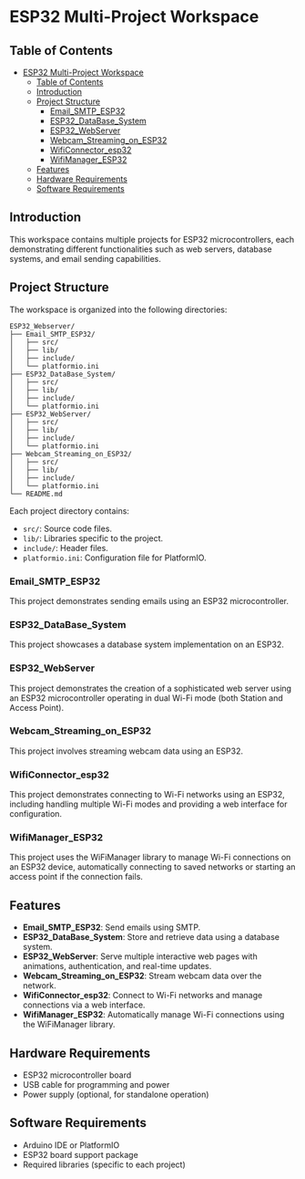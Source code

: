 # ESP32 Multi-Project Workspace

## Table of Contents
- [ESP32 Multi-Project Workspace](#esp32-multi-project-workspace)
  - [Table of Contents](#table-of-contents)
  - [Introduction](#introduction)
  - [Project Structure](#project-structure)
    - [Email\_SMTP\_ESP32](#email_smtp_esp32)
    - [ESP32\_DataBase\_System](#esp32_database_system)
    - [ESP32\_WebServer](#esp32_webserver)
    - [Webcam\_Streaming\_on\_ESP32](#webcam_streaming_on_esp32)
    - [WifiConnector\_esp32](#wificonnector_esp32)
    - [WifiManager\_ESP32](#wifimanager_esp32)
  - [Features](#features)
  - [Hardware Requirements](#hardware-requirements)
  - [Software Requirements](#software-requirements)

## Introduction
This workspace contains multiple projects for ESP32 microcontrollers, each demonstrating different functionalities such as web servers, database systems, and email sending capabilities.

## Project Structure

The workspace is organized into the following directories:

```
ESP32_Webserver/
├── Email_SMTP_ESP32/
│   ├── src/
│   ├── lib/
│   ├── include/
│   └── platformio.ini
├── ESP32_DataBase_System/
│   ├── src/
│   ├── lib/
│   ├── include/
│   └── platformio.ini
├── ESP32_WebServer/
│   ├── src/
│   ├── lib/
│   ├── include/
│   └── platformio.ini
├── Webcam_Streaming_on_ESP32/
│   ├── src/
│   ├── lib/
│   ├── include/
│   └── platformio.ini
└── README.md
```

Each project directory contains:
- `src/`: Source code files.
- `lib/`: Libraries specific to the project.
- `include/`: Header files.
- `platformio.ini`: Configuration file for PlatformIO.

### Email_SMTP_ESP32
This project demonstrates sending emails using an ESP32 microcontroller.

### ESP32_DataBase_System
This project showcases a database system implementation on an ESP32.

### ESP32_WebServer
This project demonstrates the creation of a sophisticated web server using an ESP32 microcontroller operating in dual Wi-Fi mode (both Station and Access Point).

### Webcam_Streaming_on_ESP32
This project involves streaming webcam data using an ESP32.

### WifiConnector_esp32
This project demonstrates connecting to Wi-Fi networks using an ESP32, including handling multiple Wi-Fi modes and providing a web interface for configuration.

### WifiManager_ESP32
This project uses the WiFiManager library to manage Wi-Fi connections on an ESP32 device, automatically connecting to saved networks or starting an access point if the connection fails.

## Features
- **Email_SMTP_ESP32**: Send emails using SMTP.
- **ESP32_DataBase_System**: Store and retrieve data using a database system.
- **ESP32_WebServer**: Serve multiple interactive web pages with animations, authentication, and real-time updates.
- **Webcam_Streaming_on_ESP32**: Stream webcam data over the network.
- **WifiConnector_esp32**: Connect to Wi-Fi networks and manage connections via a web interface.
- **WifiManager_ESP32**: Automatically manage Wi-Fi connections using the WiFiManager library.

## Hardware Requirements
- ESP32 microcontroller board
- USB cable for programming and power
- Power supply (optional, for standalone operation)

## Software Requirements
- Arduino IDE or PlatformIO
- ESP32 board support package
- Required libraries (specific to each project)